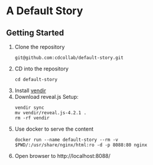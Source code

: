 # A Default Story

## Getting Started

1. Clone the repository
    ```shell
    git@github.com:cdcollab/default-story.git
    ```
2. CD into the repository
    ```shell
    cd default-story
    ```
3. Install [vendir](https://carvel.dev/vendir/docs/v0.24.0/install)
4. Download reveal.js
   Setup:
    ```shell
    vendir sync
    mv vendir/reveal.js-4.2.1 .
    rm -rf vendir
    ```
5. Use docker to serve the content
    ```shell
    docker run --name default-story --rm -v $PWD/:/usr/share/nginx/html:ro -d -p 8088:80 nginx
    ``` 
6. Open browser to http://localhost:8088/
